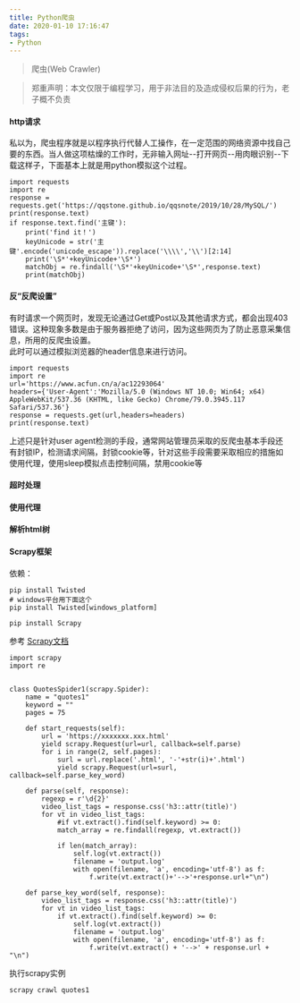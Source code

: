 ```yaml
---
title: Python爬虫
date: 2020-01-10 17:16:47
tags:
- Python
---
```

> 爬虫(Web Crawler)

> 郑重声明：本文仅限于编程学习，用于非法目的及造成侵权后果的行为，老子概不负责
#### http请求
私以为，爬虫程序就是以程序执行代替人工操作，在一定范围的网络资源中找自己要的东西。当人做这项枯燥的工作时，无非输入网址--打开网页--用肉眼识别--下载这样子，下面基本上就是用python模拟这个过程。
```
import requests
import re
response = requests.get('https://qqstone.github.io/qqsnote/2019/10/28/MySQL/')
print(response.text)
if response.text.find('主键'):
    print('find it！')
    keyUnicode = str('主键'.encode('unicode_escape')).replace('\\\\','\\')[2:14]
    print('\S*'+keyUnicode+'\S*')
    matchObj = re.findall('\S*'+keyUnicode+'\S*',response.text)
    print(matchObj)
```
#### 反“反爬设置”
有时请求一个网页时，发现无论通过Get或Post以及其他请求方式，都会出现403错误。这种现象多数是由于服务器拒绝了访问，因为这些网页为了防止恶意采集信息，所用的反爬虫设置。<br>
此时可以通过模拟浏览器的header信息来进行访问。
```
import requests
import re
url='https://www.acfun.cn/a/ac12293064'
headers={'User-Agent':'Mozilla/5.0 (Windows NT 10.0; Win64; x64) AppleWebKit/537.36 (KHTML, like Gecko) Chrome/79.0.3945.117 Safari/537.36'}
response = requests.get(url,headers=headers)
print(response.text)
```
上述只是针对user agent检测的手段，通常网站管理员采取的反爬虫基本手段还有封锁IP，检测请求间隔，封锁cookie等，针对这些手段需要采取相应的措施如使用代理，使用sleep模拟点击控制间隔，禁用cookie等
#### 超时处理

#### 使用代理

#### 解析html树

#### Scrapy框架
依赖：<br>
```
pip install Twisted
# windows平台用下面这个
pip install Twisted[windows_platform]

pip install Scrapy
```
参考 [Scrapy文档](https://docs.scrapy.org/en/latest/)
```
import scrapy
import re


class QuotesSpider1(scrapy.Spider):
    name = "quotes1"
    keyword = ""
    pages = 75

    def start_requests(self):
        url = 'https://xxxxxxx.xxx.html'
        yield scrapy.Request(url=url, callback=self.parse)
        for i in range(2, self.pages):
            surl = url.replace('.html', '-'+str(i)+'.html')
            yield scrapy.Request(url=surl, callback=self.parse_key_word)

    def parse(self, response):
        regexp = r'\d{2}'
        video_list_tags = response.css('h3::attr(title)')
        for vt in video_list_tags:
            #if vt.extract().find(self.keyword) >= 0:
            match_array = re.findall(regexp, vt.extract())

            if len(match_array):
                self.log(vt.extract())
                filename = 'output.log'
                with open(filename, 'a', encoding='utf-8') as f:
                    f.write(vt.extract()+'-->'+response.url+"\n")

    def parse_key_word(self, response):
        video_list_tags = response.css('h3::attr(title)')
        for vt in video_list_tags:
            if vt.extract().find(self.keyword) >= 0:
                self.log(vt.extract())
                filename = 'output.log'
                with open(filename, 'a', encoding='utf-8') as f:
                    f.write(vt.extract() + '-->' + response.url + "\n")

```
执行scrapy实例
```
scrapy crawl quotes1
```